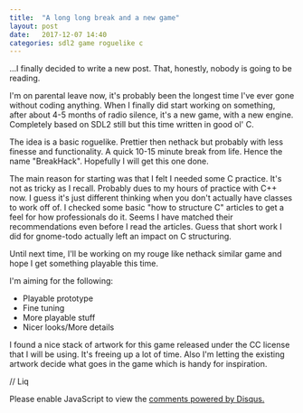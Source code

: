 ```yaml
---
title:  "A long long break and a new game"
layout: post
date:   2017-12-07 14:40
categories: sdl2 game roguelike c
---
```


...I finally decided to write a new post. That, honestly, nobody is going to be
reading.

I'm on parental leave now, it's probably been the longest time I've ever gone
without coding anything. When I finally did start working on something, after
about 4-5 months of radio silence, it's a new game, with a new engine. Completely
based on SDL2 still but this time written in good ol' C.

The idea is a basic roguelike. Prettier then nethack but probably with less
finesse and functionality. A quick 10-15 minute break from life. Hence the name
"BreakHack". Hopefully I will get this one done.

The main reason for starting was that I felt I needed some C practice. It's not
as tricky as I recall. Probably dues to my hours of practice with C++ now. I
guess it's just different thinking when you don't actually have classes to work
off of. I checked some basic "how to structure C" articles to get a feel for how
professionals do it. Seems I have matched their recommendations even before I
read the articles. Guess that short work I did for gnome-todo actually left an
impact on C structuring.

Until next time, I'll be working on my rouge like nethack similar game and hope
I get something playable this time.

I'm aiming for the following:

- Playable prototype
- Fine tuning
- More playable stuff
- Nicer looks/More details

I found a nice stack of artwork for this game released under the CC license that
I will be using. It's freeing up a lot of time. Also I'm letting the existing
artwork decide what goes in the game which is handy for inspiration.

// Liq

<div id="disqus_thread"></div>
<script>
    var disqus_config = function () {
        this.page.url = '{{ site.url }}';
        this.page.identifier = '{{ page.url }}';
    };
    (function() {  // DON'T EDIT BELOW THIS LINE
        var d = document, s = d.createElement('script');
        
        s.src = '//linuxcodehacks.disqus.com/embed.js';
        
        s.setAttribute('data-timestamp', +new Date());
        (d.head || d.body).appendChild(s);
    })();
</script>
<noscript>Please enable JavaScript to view the <a href="https://disqus.com/?ref_noscript" rel="nofollow">comments powered by Disqus.</a></noscript>
